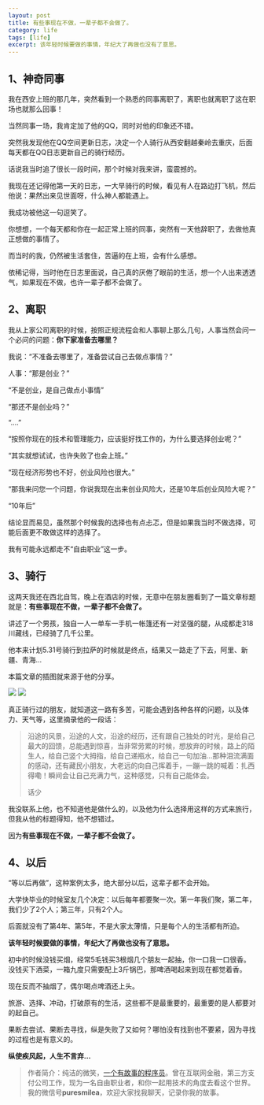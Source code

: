 ```yaml
---
layout: post
title: 有些事现在不做，一辈子都不会做了。
category: life
tags: [life]
excerpt: 该年轻时候要做的事情，年纪大了再做也没有了意思。
---
```


## 1、神奇同事

我在西安上班的那几年，突然看到一个熟悉的同事离职了，离职也就离职了这在职场也就那么回事！

当然同事一场，我肯定加了他的QQ，同时对他的印象还不错。

突然我发现他在QQ空间更新日志，决定一个人骑行从西安翻越秦岭去重庆，后面每天都在QQ日志更新自己的骑行经历。

话说我当时追了很长一段时间，那个时候对我来讲，蛮震撼的。

我现在还记得他第一天的日志，一大早骑行的时候，看见有人在路边打飞机，然后他说：果然出来见世面呀，什么神人都能遇上。

我成功被他这一句逗笑了。

你想想，一个每天都和你在一起正常上班的同事，突然有一天他辞职了，去做他真正想做的事情了。

而当时的我，仍然被生活套住，苦逼的在上班，会有什么感想。

依稀记得，当时他在日志里面说，自己真的厌倦了眼前的生活，想一个人出来透透气，如果现在不做，也许一辈子都不会做了。

## 2、离职

我从上家公司离职的时候，按照正规流程会和人事聊上那么几句，人事当然会问一个必问的问题：**你下家准备去哪里？**

我说：“不准备去哪里了，准备尝试自己去做点事情？”

人事：“那是创业？”

“不是创业，是自己做点小事情”

“那还不是创业吗？”

“....”

“按照你现在的技术和管理能力，应该挺好找工作的，为什么要选择创业呢？”

“其实就想试试，也许失败了也会上班。”

“现在经济形势也不好，创业风险也很大。”

“那我来问您一个问题，你说我现在出来创业风险大，还是10年后创业风险大呢？”

“10年后”

结论显而易见，虽然那个时候我的选择也有点忐忑，但是如果我当时不做选择，可能后面更不敢做这样的选择了。

我有可能永远都走不“自由职业”这一步。

## 3、骑行

这两天我还在西北自驾，晚上在酒店的时候，无意中在朋友圈看到了一篇文章标题就是：**有些事现在不做，一辈子都不会做了。**

讲述了一个男孩，独自一人一单车一手机一帐篷还有一对坚强的腿，从成都走318川藏线，已经骑了几千公里。

他本来计划5.31号骑行到拉萨的时候就是终点，结果又一路走了下去，阿里、新疆、青海...

本篇文章的插图就来源于他的分享。

![](http://favorites.ren/assets/images/2020/it/huizuo/huizuo01.jpg) 
![](http://favorites.ren/assets/images/2020/it/huizuo/huizuo02.jpg) 

真正骑行过的朋友，就知道这一路有多苦，可能会遇到各种各样的问题，以及体力、天气等，这里摘录他的一段话：

>沿途的风景，沿途的人文，沿途的经历，还有跟自己独处的时光，是给自己最大的回馈，总能遇到惊喜，当非常劳累的时候，想放弃的时候，路上的陌生人，给自己竖个大拇指，给自己递瓶水，给自己一句加油…那种泪流满面的感动，还有藏民小朋友，大老远的向自己挥着手，一蹦一跳的喊着：扎西得嘞！瞬间会让自己充满力气，这种感觉，只有自己能体会。
>
>话少

我没联系上他，也不知道他是做什么的，以及他为什么选择用这样的方式来旅行，但我从他的标题得知，他不想错过。

因为**有些事现在不做，一辈子都不会做了。**

## 4、以后

“等以后再做”，这种案例太多，绝大部分以后，这辈子都不会开始。

大学快毕业的时候室友几个决定：以后每年都要聚一次。第一年我们聚，第二年，我们少了2个人；第三年，只有2个人。

后面就没有了第4年、第5年，不是大家太薄情，只是每个人的生活都有所迫。

**该年轻时候要做的事情，年纪大了再做也没有了意思。**

初中的时候没钱买烟，经常5毛钱买3根烟几个朋友一起抽，你一口我一口很香。没钱买下酒菜，一箱九度只需要配上3斤锅巴，那啤酒喝起来到现在都觉着香。

现在反而不抽烟了，偶尔喝点啤酒还上头。

旅游、选择、冲动，打破原有的生活，这些都不是最重要的，最重要的是人都要对的起自己。

果断去尝试、果断去寻找，纵是失败了又如何？哪怕没有找到也不要紧，因为寻找的过程也是有意义的。

**纵使疾风起，人生不言弃…**

>作者简介：纯洁的微笑，[一个有故事的程序员](http://www.itmacoder.com/life/2020/03/25/fengkou-10year.html)。曾在互联网金融，第三方支付公司工作，现为一名自由职业者，和你一起用技术的角度去看这个世界。我的微信号**puresmilea**，欢迎大家找我聊天，记录你我的故事。
